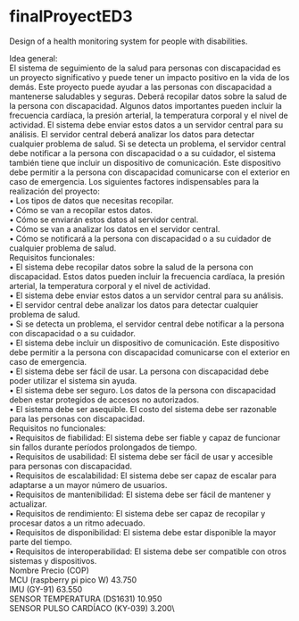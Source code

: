 # finalProyectED3
Design of a health monitoring system for people with disabilities.

Idea general:\
El sistema de seguimiento de la salud para personas con discapacidad es un proyecto significativo y puede tener un impacto positivo en la vida de los demás. Este proyecto puede ayudar a las personas con discapacidad a mantenerse saludables y seguras. Deberá recopilar datos sobre la salud de la persona con discapacidad. Algunos datos importantes pueden incluir la frecuencia cardíaca, la presión arterial, la temperatura corporal y el nivel de actividad. El sistema debe enviar estos datos a un servidor central para su análisis.
El servidor central deberá analizar los datos para detectar cualquier problema de salud. Si se detecta un problema, el servidor central debe notificar a la persona con discapacidad o a su cuidador, el sistema también tiene que incluir un dispositivo de comunicación. Este dispositivo debe permitir a la persona con discapacidad comunicarse con el exterior en caso de emergencia.
Los siguientes factores indispensables para la realización del proyecto:\
•	Los tipos de datos que necesitas recopilar.\
•	Cómo se van a recopilar estos datos.\
•	Cómo se enviarán estos datos al servidor central.\
•	Cómo se van a analizar los datos en el servidor central.\
•	Cómo se notificará a la persona con discapacidad o a su cuidador de cualquier problema de salud.\
Requisitos funcionales:\
•	El sistema debe recopilar datos sobre la salud de la persona con discapacidad. Estos datos pueden incluir la frecuencia cardíaca, la presión arterial, la temperatura corporal y el nivel de actividad.\
•	El sistema debe enviar estos datos a un servidor central para su análisis.\
•	El servidor central debe analizar los datos para detectar cualquier problema de salud.\
•	Si se detecta un problema, el servidor central debe notificar a la persona con discapacidad o a su cuidador.\
•	El sistema debe incluir un dispositivo de comunicación. Este dispositivo debe permitir a la persona con discapacidad comunicarse con el exterior en caso de emergencia.\
•	El sistema debe ser fácil de usar. La persona con discapacidad debe poder utilizar el sistema sin ayuda.\
•	El sistema debe ser seguro. Los datos de la persona con discapacidad deben estar protegidos de accesos no autorizados.\
•	El sistema debe ser asequible. El costo del sistema debe ser razonable para las personas con discapacidad.\
Requisitos no funcionales:\
•	Requisitos de fiabilidad: El sistema debe ser fiable y capaz de funcionar sin fallos durante períodos prolongados de tiempo.\
•	Requisitos de usabilidad: El sistema debe ser fácil de usar y accesible para personas con discapacidad.\
•	Requisitos de escalabilidad: El sistema debe ser capaz de escalar para adaptarse a un mayor número de usuarios.\
•	Requisitos de mantenibilidad: El sistema debe ser fácil de mantener y actualizar.\
•	Requisitos de rendimiento: El sistema debe ser capaz de recopilar y procesar datos a un ritmo adecuado.\
•	Requisitos de disponibilidad: El sistema debe estar disponible la mayor parte del tiempo.\
•	Requisitos de interoperabilidad: El sistema debe ser compatible con otros sistemas y dispositivos.\
Nombre	Precio (COP)\
MCU (raspberry pi pico W)	43.750\
IMU (GY-91)	63.550\
SENSOR TEMPERATURA (DS1631)	10.950\
SENSOR PULSO CARDÍACO (KY-039)	3.200\

